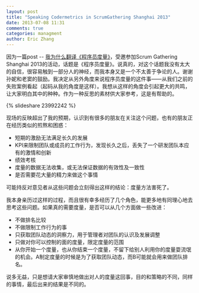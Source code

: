 ```yaml
---
layout: post
title: "Speaking Codermetrics in ScrumGathering Shanghai 2013"
date: 2013-07-08 11:31
comments: true
categories: managment
author: Eric Zhang
---
```


因为一篇post -- [我为什么翻译《程序员度量》](http://zhangliaoyuan.me/blog/2013/04/18/why-i-translate-codermetrics/ "Why we translate Codermetrics")，受邀参加Scrum Gathering Shanghai 2013的活动，话题是《程序员度量》。说真的，对这个话题我没有太大的自信，很容易触到一部分人的神经，而我本身又是一个不太善于争论的人。谢谢孙妮和老窦的鼓励。我决定从另外角度来说程序员度量的这件事——从我们之前的失败案例看起（起码从我的角度是这样）。我想从这样的角度会引起更大的共鸣，让大家明白其中的种种。作为一种反思的素材供大家参考，这是有帮助的。

{% slideshare 23992242 %}

现场的反映超出了我的预期，认识到有很多的朋友在关注这个问题，也有的朋友正在经历类似的煎熬和困惑：

* 短期的激励无法满足长久的发展
* KPI来限制团队或成员的工作行为，发现长久之后，丢失了一个研发团队本应有的激情和创新
* 绩效考核
* 度量的数据无法收集，或无法保证数据的有效性及一致性
* 是否需要花大量的精力来做这个事情

可能持反对意见者从这些问题会立刻得出这样的结论：度量方法害死了。

我本身亲历过这样的过程，而且很有幸多经历了几个角色，能更多地有同理心地去思考这些问题。如果真的需要度量，是否可以从几个方面做一些改进：

* 不做排名比较
* 不做限制工作行为的事
* 只获取团队动态的洞察力，用于管理者对团队的认识及发展调整
* 只做对你可以控制的面的度量，限定度量的范围
* 从你开始一个度量，也从你结束一个度量，不留下给别人利用你的度量耍流氓的机会。A制定度量的时候是为了获取团队动态，而B可能就会用来做团队排名。

说多无益，只是想请大家审慎地做出对人的度量这回事，目的和策略的不同，同样的事情，最后出来的结果是不同的。


